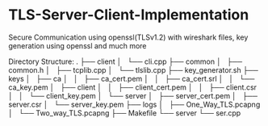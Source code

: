 # TLS-Server-Client-Implementation
Secure Communication using openssl(TLSv1.2) with wireshark files, key generation using openssl and much more


Directory Structure:
.
├── client
│   └── cli.cpp
├── common
│   ├── common.h
│   ├── tcplib.cpp
│   └── tlslib.cpp
├── key_generator.sh
├── keys
│   ├── ca
│   │   ├── ca_cert.pem
│   │   ├── ca_cert.srl
│   │   └── ca_key.pem
│   ├── client
│   │   ├── client_cert.pem
│   │   ├── client.csr
│   │   └── client_key.pem
│   └── server
│       ├── server_cert.pem
│       ├── server.csr
│       └── server_key.pem
├── logs
│   ├── One_Way_TLS.pcapng
│   └── Two_way_TLS.pcapng
├── Makefile
└── server
    └── ser.cpp
